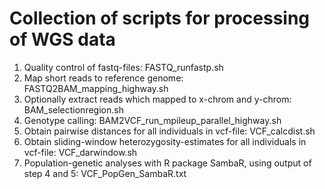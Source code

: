 # Collection  of scripts for processing of WGS data

1. Quality control of fastq-files: FASTQ_runfastp.sh
2. Map short reads to reference genome: FASTQ2BAM_mapping_highway.sh
3. Optionally extract reads which mapped to x-chrom and y-chrom: BAM_selectionregion.sh
4. Genotype calling: BAM2VCF_run_mpileup_parallel_highway.sh
5. Obtain pairwise distances for all individuals in vcf-file: VCF_calcdist.sh
6. Obtain sliding-window heterozygosity-estimates for all individuals in vcf-file: VCF_darwindow.sh
7. Population-genetic analyses with R package SambaR, using output of step 4 and 5: VCF_PopGen_SambaR.txt 
